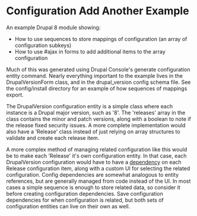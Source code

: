 Configuration Add Another Example
=================================

An example Drupal 8 module showing:

* How to use sequences to store mappings of configuration (an array of
  configuration subkeys)
* How to use #ajax in forms to add additional items to the array configuration

Much of this was generated using Drupal Console's generate configuration entity
command. Nearly everything important to the example lives in the
DrupalVersionForm class, and in the drupal_version config schema file. See the
config/install directory for an example of how sequences of mappings export.

The DrupalVersion configuration entity is a simple class where each instance
is a Drupal major version, such as '8'. The 'releases' array in the class
contains the minor and patch versions, along with a boolean to note if the
release fixed security issues. A more complete implementation would also have
a 'Release' class instead of just relying on array structures to validate and
create each release item.

A more complex method of managing related configuration like this would be to
make each 'Release' it's own configuration entity. In that case, each
DrupalVersion configuration would have to have a [dependency](https://www.drupal.org/node/2235409)
on each Release configuration item, along with a custom UI for selecting the
related configuration. Config dependencies are somewhat analogous to entity
references, but are generally managed from code instead of the UI. In most cases
a simple sequence is enough to store related data, so consider it before
creating configuration dependencies. Save configuration dependencies for when
configuration is related, but both sets of configuration entities can live on
their own as well.
